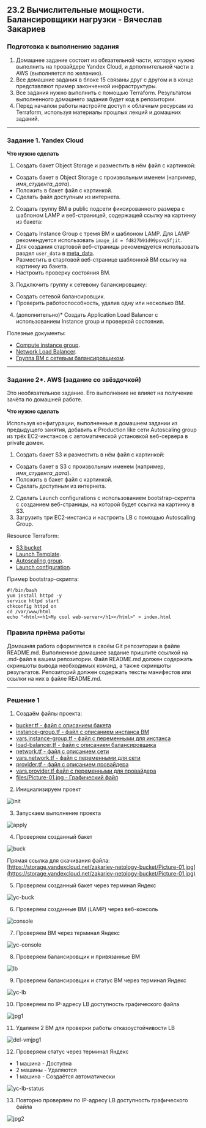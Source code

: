 ## 23.2 Вычислительные мощности. Балансировщики нагрузки - Вячеслав Закариев

### Подготовка к выполнению задания

1. Домашнее задание состоит из обязательной части, которую нужно выполнить на провайдере Yandex Cloud, и дополнительной части в AWS (выполняется по желанию). 
2. Все домашние задания в блоке 15 связаны друг с другом и в конце представляют пример законченной инфраструктуры.  
3. Все задания нужно выполнить с помощью Terraform. Результатом выполненного домашнего задания будет код в репозитории. 
4. Перед началом работы настройте доступ к облачным ресурсам из Terraform, используя материалы прошлых лекций и домашних заданий.

---
### Задание 1. Yandex Cloud 

**Что нужно сделать**

1. Создать бакет Object Storage и разместить в нём файл с картинкой:

 - Создать бакет в Object Storage с произвольным именем (например, _имя_студента_дата_).
 - Положить в бакет файл с картинкой.
 - Сделать файл доступным из интернета.
 
2. Создать группу ВМ в public подсети фиксированного размера с шаблоном LAMP и веб-страницей, содержащей ссылку на картинку из бакета:

 - Создать Instance Group с тремя ВМ и шаблоном LAMP. Для LAMP рекомендуется использовать `image_id = fd827b91d99psvq5fjit`.
 - Для создания стартовой веб-страницы рекомендуется использовать раздел `user_data` в [meta_data](https://cloud.yandex.ru/docs/compute/concepts/vm-metadata).
 - Разместить в стартовой веб-странице шаблонной ВМ ссылку на картинку из бакета.
 - Настроить проверку состояния ВМ.
 
3. Подключить группу к сетевому балансировщику:

 - Создать сетевой балансировщик.
 - Проверить работоспособность, удалив одну или несколько ВМ.

4. (дополнительно)* Создать Application Load Balancer с использованием Instance group и проверкой состояния.

Полезные документы:

- [Compute instance group](https://registry.terraform.io/providers/yandex-cloud/yandex/latest/docs/resources/compute_instance_group).
- [Network Load Balancer](https://registry.terraform.io/providers/yandex-cloud/yandex/latest/docs/resources/lb_network_load_balancer).
- [Группа ВМ с сетевым балансировщиком](https://cloud.yandex.ru/docs/compute/operations/instance-groups/create-with-balancer).

---

### Задание 2*. AWS (задание со звёздочкой)

Это необязательное задание. Его выполнение не влияет на получение зачёта по домашней работе.

**Что нужно сделать**

Используя конфигурации, выполненные в домашнем задании из предыдущего занятия, добавить к Production like сети Autoscaling group из трёх EC2-инстансов с  автоматической установкой веб-сервера в private домен.

1. Создать бакет S3 и разместить в нём файл с картинкой:

 - Создать бакет в S3 с произвольным именем (например, _имя_студента_дата_).
 - Положить в бакет файл с картинкой.
 - Сделать доступным из интернета.
2. Сделать Launch configurations с использованием bootstrap-скрипта с созданием веб-страницы, на которой будет ссылка на картинку в S3. 
3. Загрузить три ЕС2-инстанса и настроить LB с помощью Autoscaling Group.

Resource Terraform:

- [S3 bucket](https://registry.terraform.io/providers/hashicorp/aws/latest/docs/resources/s3_bucket)
- [Launch Template](https://registry.terraform.io/providers/hashicorp/aws/latest/docs/resources/launch_template).
- [Autoscaling group](https://registry.terraform.io/providers/hashicorp/aws/latest/docs/resources/autoscaling_group).
- [Launch configuration](https://registry.terraform.io/providers/hashicorp/aws/latest/docs/resources/launch_configuration).

Пример bootstrap-скрипта:

```
#!/bin/bash
yum install httpd -y
service httpd start
chkconfig httpd on
cd /var/www/html
echo "<html><h1>My cool web-server</h1></html>" > index.html
```
### Правила приёма работы

Домашняя работа оформляется в своём Git репозитории в файле README.md. Выполненное домашнее задание пришлите ссылкой на .md-файл в вашем репозитории.
Файл README.md должен содержать скриншоты вывода необходимых команд, а также скриншоты результатов.
Репозиторий должен содержать тексты манифестов или ссылки на них в файле README.md.

---

### Решение 1

1. Создаём файлы проекта:

- [bucker.tf - файл с описанием бакета](https://github.com/SlavaZakariev/netology-cloud/blob/main/23.2_lb/git/bucket.tf)
- [instance-group.tf - файл с описанием инстанса ВМ](https://github.com/SlavaZakariev/netology-cloud/blob/main/23.2_lb/git/instance-group.tf)
- [vars.instance-group.tf - файл с переменными для инстанса](https://github.com/SlavaZakariev/netology-cloud/blob/main/23.2_lb/git/vars.instance-group.tf)
- [load-balancer.tf - файл с описанием балансировщика](https://github.com/SlavaZakariev/netology-cloud/blob/main/23.2_lb/git/load-balancer.tf)
- [network.tf - файл с описанием сети](https://github.com/SlavaZakariev/netology-cloud/blob/main/23.2_lb/git/network.tf)
- [vars.network.tf - файл с переменными для сети](https://github.com/SlavaZakariev/netology-cloud/blob/main/23.2_lb/git/vars.network.tf)
- [provider.tf - файл с описанием провайдера](https://github.com/SlavaZakariev/netology-cloud/blob/main/23.2_lb/git/provider.tf)
- [vars.provider.tf файл с переменными для провайдера](https://github.com/SlavaZakariev/netology-cloud/blob/main/23.2_lb/git/vars.provider.tf)
- [files/Picture-01.jpg - Графический файл](https://github.com/SlavaZakariev/netology-cloud/blob/main/23.2_lb/git/files/Picture-01.jpg)

2. Инициализируем проект

![init](https://github.com/SlavaZakariev/netology-cloud/blob/main/23.2_lb/resources/yc_2_1.1.jpg)

3. Запускаем выполнение проекта

![apply](https://github.com/SlavaZakariev/netology-cloud/blob/main/23.2_lb/resources/yc_2_1.2.jpg)

4. Проверяем созданный бакет

![buck](https://github.com/SlavaZakariev/netology-cloud/blob/main/23.2_lb/resources/yc_2_1.3.jpg)

Прямая ссылка для скачивания файла:
[https://storage.yandexcloud.net/zakariev-netology-bucket/Picture-01.jpg](https://storage.yandexcloud.net/zakariev-netology-bucket/Picture-01.jpg)

5. Проверяем созданный бакет через терминал Яндекс

![yc-buck](https://github.com/SlavaZakariev/netology-cloud/blob/main/23.2_lb/resources/yc_2_1.4.jpg)

6. Проверяем созданные ВМ (LAMP) через веб-консоль

![console](https://github.com/SlavaZakariev/netology-cloud/blob/main/23.2_lb/resources/yc_2_1.5.jpg)

7. Проверяем ВМ через терминал Яндекс

![yc-console](https://github.com/SlavaZakariev/netology-cloud/blob/main/23.2_lb/resources/yc_2_1.6.jpg)

8. Проверяем балансировщик и привязанные ВМ

![lb](https://github.com/SlavaZakariev/netology-cloud/blob/main/23.2_lb/resources/yc_2_1.7.jpg)

9. Проверяем балансировщик и статус ВМ через терминал Яндекс

![yc-lb](https://github.com/SlavaZakariev/netology-cloud/blob/main/23.2_lb/resources/yc_2_1.8.jpg)

10. Проверяем по IP-адресу LB доступность графического файла

![jpg1](https://github.com/SlavaZakariev/netology-cloud/blob/main/23.2_lb/resources/yc_2_1.9.jpg)

11. Удаляем 2 ВМ для проверки работы отказоустойчивости LB

![del-vmjpg1](https://github.com/SlavaZakariev/netology-cloud/blob/main/23.2_lb/resources/yc_2_1.10.jpg)

12. Проверяем статус через терминал Яндекс

- 1 машина - Доступна
- 2 машины - Удаляются
- 1 машина - Создаётся автоматически

![yc-lb-status](https://github.com/SlavaZakariev/netology-cloud/blob/main/23.2_lb/resources/yc_2_1.11.jpg)

13. Повторно проверяем по IP-адресу LB доступность графического файла

![jpg2](https://github.com/SlavaZakariev/netology-cloud/blob/main/23.2_lb/resources/yc_2_1.12.jpg)
